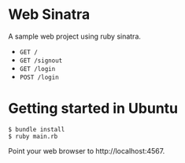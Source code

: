 # Web Sinatra

A sample web project using ruby sinatra.

- `GET /`
- `GET /signout`
- `GET /login`
- `POST /login`

# Getting started in Ubuntu

```
$ bundle install
$ ruby main.rb
````

Point your web browser to http://localhost:4567.

